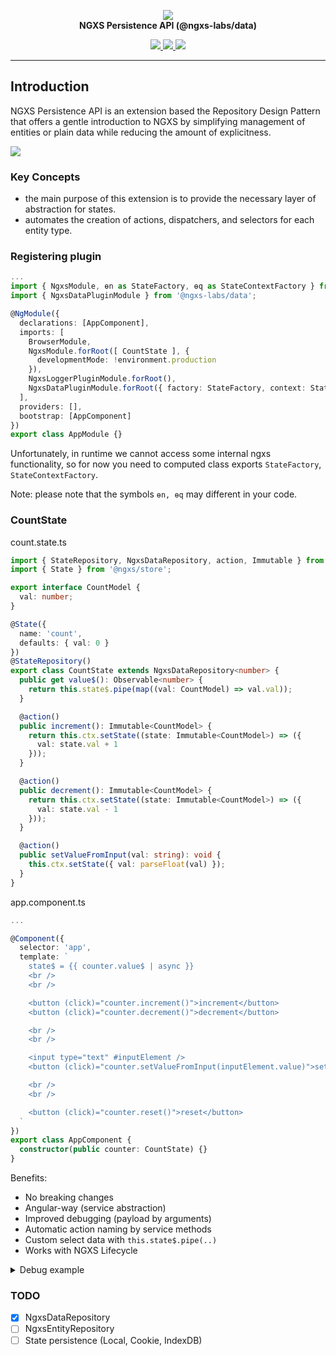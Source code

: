 <p align="center">
  <img src="https://raw.githubusercontent.com/ngxs/store/master/docs/assets/logo.png">
  <br />
  <b>NGXS Persistence API (@ngxs-labs/data)</b>
  <br />
</p>
  
<p align="center">
  
  <a href="https://travis-ci.org/ngxs-labs/data">
    <img src="https://travis-ci.org/ngxs-labs/data.svg?branch=master" />
  </a>
  <a href="https://badge.fury.io/js/%40ngxs-labs%2Fdata">
    <img src="https://badge.fury.io/js/%40ngxs-labs%2Fdata.svg" />
  </a>
  <a href="https://npm-stat.com/charts.html?package=%40ngxs-labs%2Fdata&from=2019-09-01">
    <img src="https://img.shields.io/npm/dt/@ngxs-labs/data.svg" />
  </a>
</p>

---

## Introduction

NGXS Persistence API is an extension based the Repository Design Pattern that offers a gentle introduction to NGXS by simplifying management of entities or plain data while reducing the amount of explicitness.

![](https://habrastorage.org/webt/jd/t4/wo/jdt4woihu-chhiwlqqd4eogpelu.png)

### Key Concepts

- the main purpose of this extension is to provide the necessary layer of abstraction for states.
- automates the creation of actions, dispatchers, and selectors for each entity type.

### Registering plugin

```ts
...
import { NgxsModule, ɵn as StateFactory, ɵq as StateContextFactory } from '@ngxs/store';
import { NgxsDataPluginModule } from '@ngxs-labs/data';

@NgModule({
  declarations: [AppComponent],
  imports: [
    BrowserModule,
    NgxsModule.forRoot([ CountState ], {
      developmentMode: !environment.production
    }),
    NgxsLoggerPluginModule.forRoot(),
    NgxsDataPluginModule.forRoot({ factory: StateFactory, context: StateContextFactory })
  ],
  providers: [],
  bootstrap: [AppComponent]
})
export class AppModule {}
```

Unfortunately, in runtime we cannot access some internal ngxs functionality, 
so for now you need to computed class exports `StateFactory`, `StateContextFactory`.

Note: please note that the symbols `ɵn, ɵq` may different in your code.

### CountState

count.state.ts

```ts
import { StateRepository, NgxsDataRepository, action, Immutable } from '@ngxs-labs/data';
import { State } from '@ngxs/store';

export interface CountModel {
  val: number;
}

@State({
  name: 'count',
  defaults: { val: 0 }
})
@StateRepository()
export class CountState extends NgxsDataRepository<number> {
  public get value$(): Observable<number> {
    return this.state$.pipe(map((val: CountModel) => val.val));
  }

  @action()
  public increment(): Immutable<CountModel> {
    return this.ctx.setState((state: Immutable<CountModel>) => ({
      val: state.val + 1
    }));
  }

  @action()
  public decrement(): Immutable<CountModel> {
    return this.ctx.setState((state: Immutable<CountModel>) => ({
      val: state.val - 1
    }));
  }

  @action()
  public setValueFromInput(val: string): void {
    this.ctx.setState({ val: parseFloat(val) });
  }
}
```

app.component.ts

```ts
...

@Component({
  selector: 'app',
  template: `
    state$ = {{ counter.value$ | async }}
    <br />
    <br />

    <button (click)="counter.increment()">increment</button>
    <button (click)="counter.decrement()">decrement</button>

    <br />
    <br />

    <input type="text" #inputElement />
    <button (click)="counter.setValueFromInput(inputElement.value)">setValueFromInput</button>

    <br />
    <br />

    <button (click)="counter.reset()">reset</button>
  `
})
export class AppComponent {
  constructor(public counter: CountState) {}
}
```

Benefits:

- No breaking changes
- Angular-way (service abstraction)
- Improved debugging (payload by arguments)
- Automatic action naming by service methods
- Custom select data with `this.state$.pipe(..)`
- Works with NGXS Lifecycle

<details>
<summary>Debug example</summary>
<div><br>
  
![](https://habrastorage.org/webt/hg/gz/92/hggz92co_9mvmk8rfqkxfud0bq8.png)

![](https://habrastorage.org/webt/60/7v/ja/607vja_6rkbxsnlfidusmv3263u.png)

<br>
</div>

</details>

### TODO

- [x] NgxsDataRepository<T>
- [ ] NgxsEntityRepository<T>
- [ ] State persistence (Local, Cookie, IndexDB)
